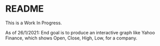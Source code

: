 # README

This is a Work In Progress.

As of 26/1/2021: End goal is to produce an interactive graph like Yahoo Finance, which shows Open, Close, High, Low, for a company.
